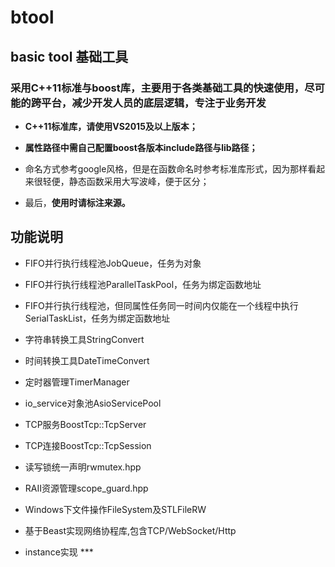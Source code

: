 btool
=====

basic tool 基础工具
-------------------

### 采用C++11标准与boost库，主要用于各类基础工具的快速使用，尽可能的跨平台，减少开发人员的底层逻辑，专注于业务开发

-   **C++11标准库，请使用VS2015及以上版本；**

-   **属性路径中需自己配置boost各版本include路径与lib路径；**

-   命名方式参考google风格，但是在函数命名时参考标准库形式，因为那样看起来很轻便，静态函数采用大写波峰，便于区分；

-   最后，**使用时请标注来源。**

功能说明
--------

-   FIFO并行执行线程池JobQueue，任务为对象

-   FIFO并行执行线程池ParallelTaskPool，任务为绑定函数地址

-   FIFO并行执行线程池，但同属性任务同一时间内仅能在一个线程中执行SerialTaskList，任务为绑定函数地址

-   字符串转换工具StringConvert

-   时间转换工具DateTimeConvert

-   定时器管理TimerManager

-   io_service对象池AsioServicePool

-   TCP服务BoostTcp::TcpServer

-   TCP连接BoostTcp::TcpSession

-   读写锁统一声明rwmutex.hpp

-   RAII资源管理scope_guard.hpp

-   Windows下文件操作FileSystem及STLFileRW

-   基于Beast实现网络协程库,包含TCP/WebSocket/Http

-   instance实现 \*\*\*
